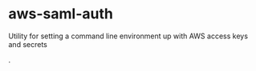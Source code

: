 # aws-saml-auth
Utility for setting a command line environment up with AWS access keys and secrets

.
